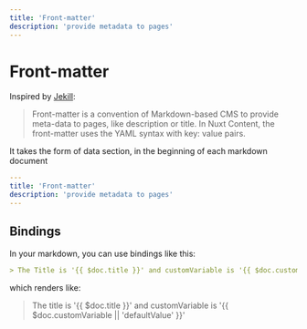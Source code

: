 ```yaml
---
title: 'Front-matter'
description: 'provide metadata to pages'
---
```


# Front-matter

Inspired by [Jekill](https://jekyllrb.com/docs/front-matter/):

> Front-matter is a convention of Markdown-based CMS to provide meta-data to pages, like description or title. In Nuxt Content, the front-matter uses the YAML syntax with key: value pairs.

It takes the form of data section, in the beginning of each markdown document

```yaml
---
title: 'Front-matter'
description: 'provide metadata to pages'
---

```


## Bindings

In your markdown, you can use bindings like this:

```markdown
> The Title is '{{ $doc.title }}' and customVariable is '{{ $doc.customVariable || 'defaultValue'  }}'
```

which renders like:

> The title is '{{ $doc.title }}' and customVariable is '{{ $doc.customVariable || 'defaultValue' }}'


